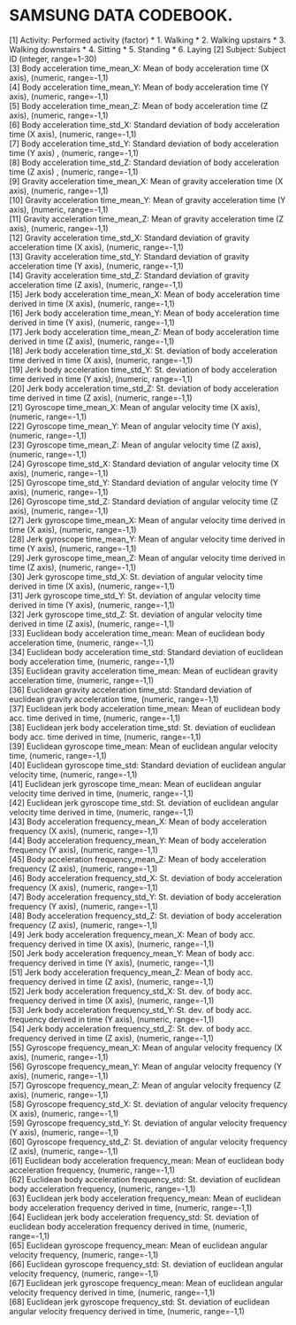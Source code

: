 # SAMSUNG DATA CODEBOOK.

 [1] Activity: Performed activity (factor)
	* 1. Walking
	* 2. Walking upstairs
	* 3. Walking downstairs
	* 4. Sitting
	* 5. Standing
	* 6. Laying
 [2] Subject: Subject ID (integer, range=1-30)                                    
 [3] Body acceleration time_mean_X: Mean of body acceleration time (X axis), (numeric, range=-1,1)              
 [4] Body acceleration time_mean_Y: Mean of body acceleration time (Y axis), (numeric, range=-1,1)                            
 [5] Body acceleration time_mean_Z: Mean of body acceleration time (Z axis), (numeric, range=-1,1)                                
 [6] Body acceleration time_std_X: Standard deviation of body acceleration time (X axis), (numeric, range=-1,1)                                    
 [7] Body acceleration time_std_Y: Standard deviation of body acceleration time (Y axis) , (numeric, range=-1,1)                                                                                            
 [8] Body acceleration time_std_Z: Standard deviation of body acceleration time (Z axis) , (numeric, range=-1,1)                                                                                            
 [9] Gravity acceleration time_mean_X: Mean of gravity acceleration time (X axis), (numeric, range=-1,1)                                    
[10] Gravity acceleration time_mean_Y: Mean of gravity acceleration time (Y axis), (numeric, range=-1,1)                                     
[11] Gravity acceleration time_mean_Z:  Mean of gravity acceleration time (Z axis), (numeric, range=-1,1)                                    
[12] Gravity acceleration time_std_X: Standard deviation of gravity acceleration time (X axis), (numeric, range=-1,1)                                    
[13] Gravity acceleration time_std_Y:  Standard deviation of gravity acceleration time (Y axis), (numeric, range=-1,1)                                    
[14] Gravity acceleration time_std_Z:  Standard deviation of gravity acceleration time (Z axis), (numeric, range=-1,1)                                    
[15] Jerk body acceleration time_mean_X: Mean of body acceleration time derived in time (X axis), (numeric, range=-1,1)                                    
[16] Jerk body acceleration time_mean_Y: Mean of body acceleration time derived in time (Y axis), (numeric, range=-1,1)                                    
[17] Jerk body acceleration time_mean_Z: Mean of body acceleration time derived in time (Z axis), (numeric, range=-1,1)                                    
[18] Jerk body acceleration time_std_X: St. deviation of body acceleration time derived in time (X axis), (numeric, range=-1,1)                                    
[19] Jerk body acceleration time_std_Y: St. deviation of body acceleration time derived in time (Y axis), (numeric, range=-1,1)                                    
[20] Jerk body acceleration time_std_Z: St. deviation of body acceleration time derived in time (Z axis), (numeric, range=-1,1)                                    
[21] Gyroscope time_mean_X: Mean of angular velocity time (X axis), (numeric, range=-1,1)                                    
[22] Gyroscope time_mean_Y: Mean of angular velocity time (Y axis), (numeric, range=-1,1)                                    
[23] Gyroscope time_mean_Z: Mean of angular velocity time (Z axis), (numeric, range=-1,1)                                    
[24] Gyroscope time_std_X: Standard deviation of angular velocity time (X axis), (numeric, range=-1,1)                                    
[25] Gyroscope time_std_Y: Standard deviation of angular velocity time (Y axis), (numeric, range=-1,1)                                    
[26] Gyroscope time_std_Z: Standard deviation of angular velocity time (Z axis), (numeric, range=-1,1)                                    
[27] Jerk gyroscope time_mean_X: Mean of angular velocity time derived in time (X axis), (numeric, range=-1,1)                                    
[28] Jerk gyroscope time_mean_Y: Mean of angular velocity time derived in time (Y axis), (numeric, range=-1,1)                                    
[29] Jerk gyroscope time_mean_Z: Mean of angular velocity time derived in time (Z axis), (numeric, range=-1,1)                                    
[30] Jerk gyroscope time_std_X: St. deviation of angular velocity time derived in time (X axis), (numeric, range=-1,1)                                    
[31] Jerk gyroscope time_std_Y: St. deviation of angular velocity time derived in time (Y axis), (numeric, range=-1,1)                                    
[32] Jerk gyroscope time_std_Z: St. deviation of angular velocity time derived in time (Z axis), (numeric, range=-1,1)                                    
[33] Euclidean body acceleration time_mean: Mean of euclidean body acceleration time, (numeric, range=-1,1)                                    
[34] Euclidean body acceleration time_std: Standard deviation of euclidean body acceleration time, (numeric, range=-1,1)                                    
[35] Euclidean gravity acceleration time_mean: Mean of euclidean gravity acceleration time, (numeric, range=-1,1)                                    
[36] Euclidean gravity acceleration time_std: Standard deviation of euclidean gravity acceleration time, (numeric, range=-1,1)                                    
[37] Euclidean jerk body acceleration time_mean: Mean of euclidean body acc.  time derived in time, (numeric, range=-1,1)                                    
[38] Euclidean jerk body acceleration time_std: St. deviation of euclidean body acc. time derived in time, (numeric, range=-1,1)                                    
[39] Euclidean gyroscope time_mean: Mean of euclidean angular velocity time, (numeric, range=-1,1)                                    
[40] Euclidean gyroscope time_std: Standard deviation of euclidean angular velocity time, (numeric, range=-1,1)                                    
[41] Euclidean jerk gyroscope time_mean: Mean of euclidean angular velocity time derived in time, (numeric, range=-1,1)                                    
[42] Euclidean jerk gyroscope time_std: St. deviation of euclidean angular velocity time derived in time, (numeric, range=-1,1)                                    
[43] Body acceleration frequency_mean_X: Mean of body acceleration frequency (X axis), (numeric, range=-1,1)                                    
[44] Body acceleration frequency_mean_Y: Mean of body acceleration frequency (Y axis), (numeric, range=-1,1)                                    
[45] Body acceleration frequency_mean_Z: Mean of body acceleration frequency (Z axis), (numeric, range=-1,1)                                    
[46] Body acceleration frequency_std_X: St. deviation of body acceleration frequency (X axis), (numeric, range=-1,1)                                    
[47] Body acceleration frequency_std_Y: St. deviation of body acceleration frequency (Y axis), (numeric, range=-1,1)                                    
[48] Body acceleration frequency_std_Z: St. deviation of body acceleration frequency (Z axis), (numeric, range=-1,1)                                    
[49] Jerk body acceleration frequency_mean_X: Mean of body acc. frequency derived in time (X axis), (numeric, range=-1,1)                                    
[50] Jerk body acceleration frequency_mean_Y: Mean of body acc. frequency derived in time (Y axis), (numeric, range=-1,1)                                    
[51] Jerk body acceleration frequency_mean_Z: Mean of body acc. frequency derived in time (Z axis), (numeric, range=-1,1)                                    
[52] Jerk body acceleration frequency_std_X: St. dev. of body acc. frequency derived in time (X axis), (numeric, range=-1,1)                                    
[53] Jerk body acceleration frequency_std_Y: St. dev. of body acc. frequency derived in time (Y axis), (numeric, range=-1,1)                                    
[54] Jerk body acceleration frequency_std_Z: St. dev. of body acc. frequency derived in time (Z axis), (numeric, range=-1,1)                                    
[55] Gyroscope frequency_mean_X: Mean of angular velocity frequency (X axis), (numeric, range=-1,1)                                    
[56] Gyroscope frequency_mean_Y: Mean of angular velocity frequency (Y axis), (numeric, range=-1,1)                                    
[57] Gyroscope frequency_mean_Z: Mean of angular velocity frequency (Z axis), (numeric, range=-1,1)                                    
[58] Gyroscope frequency_std_X: St. deviation of angular velocity frequency (X axis), (numeric, range=-1,1)                                    
[59] Gyroscope frequency_std_Y: St. deviation of angular velocity frequency (Y axis), (numeric, range=-1,1)                                    
[60] Gyroscope frequency_std_Z: St. deviation of angular velocity frequency (Z axis), (numeric, range=-1,1)       
[61] Euclidean body acceleration frequency_mean: Mean of euclidean body acceleration frequency, (numeric, range=-1,1)                                    
[62] Euclidean body acceleration frequency_std: St. deviation of euclidean body acceleration frequency, (numeric, range=-1,1)                                    
[63] Euclidean jerk body acceleration frequency_mean: Mean of euclidean body acceleration  frequency derived in time, (numeric, range=-1,1)                                    
[64] Euclidean jerk body acceleration frequency_std: St. deviation of euclidean body acceleration frequency derived in time, (numeric, range=-1,1)                                    
[65] Euclidean gyroscope frequency_mean: Mean of euclidean angular velocity frequency, (numeric, range=-1,1)                                    
[66] Euclidean gyroscope frequency_std: St. deviation of euclidean angular velocity frequency, (numeric, range=-1,1)                                    
[67] Euclidean jerk gyroscope frequency_mean: Mean of euclidean angular velocity frequency derived in time, (numeric, range=-1,1)                                    
[68] Euclidean jerk gyroscope frequency_std: St. deviation of euclidean angular velocity frequency derived in time, (numeric, range=-1,1)                                    
